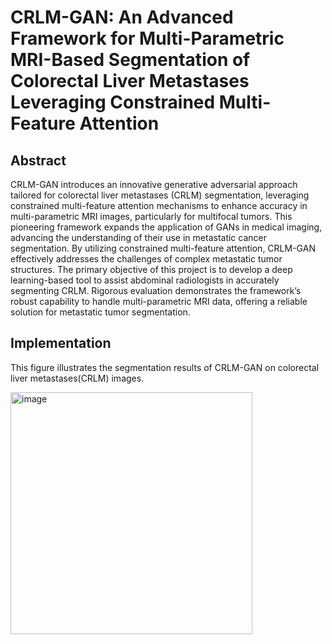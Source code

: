 # CRLM-GAN: An Advanced Framework for Multi-Parametric MRI-Based Segmentation of Colorectal Liver Metastases Leveraging Constrained Multi-Feature Attention
## Abstract
CRLM-GAN introduces an innovative generative adversarial approach tailored for colorectal liver metastases (CRLM) segmentation, leveraging constrained multi-feature attention mechanisms to enhance accuracy in multi-parametric MRI images, particularly for multifocal tumors. This pioneering framework expands the application of GANs in medical imaging, advancing the understanding of their use in metastatic cancer segmentation. By utilizing constrained multi-feature attention, CRLM-GAN effectively addresses the challenges of complex metastatic tumor structures. The primary objective of this project is to develop a deep learning-based tool to assist abdominal radiologists in accurately segmenting CRLM. Rigorous evaluation demonstrates the framework’s robust capability to handle multi-parametric MRI data, offering a reliable solution for metastatic tumor segmentation.
## Implementation
This figure illustrates the segmentation results of CRLM-GAN on colorectal liver metastases(CRLM) images.

<img width="387" alt="image" src="https://github.com/user-attachments/assets/b1774516-f71e-4e4c-ae39-dc6968cc8e2e" />
